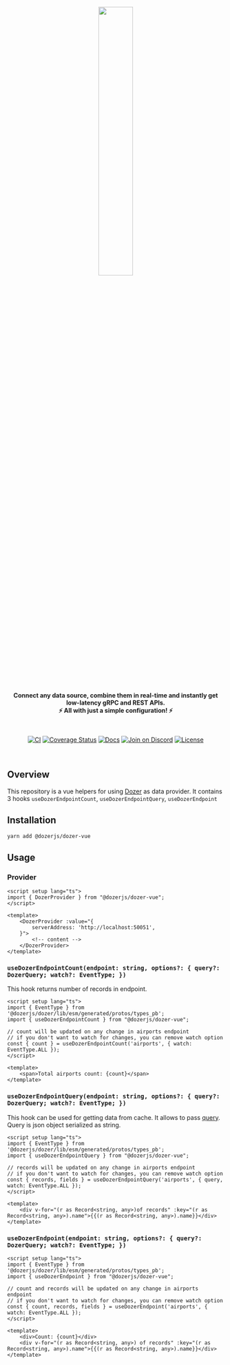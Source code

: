 <div align="center">
    <a target="_blank" href="https://getdozer.io/">
        <br><img src="https://dozer-assets.s3.ap-southeast-1.amazonaws.com/logo-blue.svg" width=40%><br>
    </a>
</div>

<p align="center">
    <br />
    <b>
    Connect any data source, combine them in real-time and instantly get low-latency gRPC and REST APIs.<br>
    ⚡ All with just a simple configuration! ⚡️
    </b>
</p>
<br />

<p align="center">
  <a href="https://github.com/getdozer/dozer/actions/workflows/dozer.yaml" target="_blank"><img src="https://github.com/getdozer/dozer/actions/workflows/dozer.yaml/badge.svg" alt="CI"></a>
  <a href="https://coveralls.io/github/getdozer/dozer?branch=main" target="_blank"><img src="https://coveralls.io/repos/github/getdozer/dozer/badge.svg?branch=main&t=kZMYaV&style=flat" alt="Coverage Status"></a>
  <a href="https://getdozer.io/docs/dozer" target="_blank"><img src="https://img.shields.io/badge/doc-reference-green" alt="Docs"></a>
  <a href="https://discord.com/invite/3eWXBgJaEQ" target="_blank"><img src="https://img.shields.io/badge/join-on%20discord-primary" alt="Join on Discord"></a>
  <a href="https://github.com/getdozer/dozer-python/blob/main/LICENSE" target="_blank"><img src="https://img.shields.io/badge/license-MIT-informational" alt="License"></a>

</p>
<br>

## Overview
This repository is a vue helpers for using [Dozer](https://github.com/getdozer/dozer) as data provider.
It contains 3 hooks `useDozerEndpointCount`, `useDozerEndpointQuery`, `useDozerEndpoint`
## Installation

```bash
yarn add @dozerjs/dozer-vue
```

## Usage

### Provider

```vue
<script setup lang="ts">
import { DozerProvider } from "@dozerjs/dozer-vue";
</script>

<template>
    <DozerProvider :value="{
        serverAddress: 'http://localhost:50051',
    }">
        <!-- content -->
    </DozerProvider>
</template>
```

### `useDozerEndpointCount(endpoint: string, options?: { query?: DozerQuery; watch?: EventType; })`

This hook returns number of records in endpoint.
```vue
<script setup lang="ts">
import { EventType } from '@dozerjs/dozer/lib/esm/generated/protos/types_pb';
import { useDozerEndpointCount } from "@dozerjs/dozer-vue";

// count will be updated on any change in airports endpoint
// if you don't want to watch for changes, you can remove watch option
const { count } = useDozerEndpointCount('airports', { watch: EventType.ALL });
</script>

<template>
    <span>Total airports count: {count}</span>
</template>
```

### `useDozerEndpointQuery(endpoint: string, options?: { query?: DozerQuery; watch?: EventType; })`
This hook can be used for getting data from cache. It allows to pass [query](https://getdozer.io/docs/api/grpc/common#dozer-common-QueryRequest). 
Query is json object serialized as string.
```vue
<script setup lang="ts">
import { EventType } from '@dozerjs/dozer/lib/esm/generated/protos/types_pb';
import { useDozerEndpointQuery } from "@dozerjs/dozer-vue";

// records will be updated on any change in airports endpoint
// if you don't want to watch for changes, you can remove watch option
const { records, fields } = useDozerEndpointQuery('airports', { query, watch: EventType.ALL });
</script>

<template>
    <div v-for="(r as Record<string, any>)of records" :key="(r as Record<string, any>).name">{{(r as Record<string, any>).name}}</div>
</template>
```

### `useDozerEndpoint(endpoint: string, options?: { query?: DozerQuery; watch?: EventType; })`

```vue
<script setup lang="ts">
import { EventType } from '@dozerjs/dozer/lib/esm/generated/protos/types_pb';
import { useDozerEndpoint } from "@dozerjs/dozer-vue";

// count and records will be updated on any change in airports endpoint
// if you don't want to watch for changes, you can remove watch option
const { count, records, fields } = useDozerEndpoint('airports', { watch: EventType.ALL });
</script>

<template>
    <div>Count: {count}</div>
    <div v-for="(r as Record<string, any>) of records" :key="(r as Record<string, any>).name">{{(r as Record<string, any>).name}}</div>
</template>
```